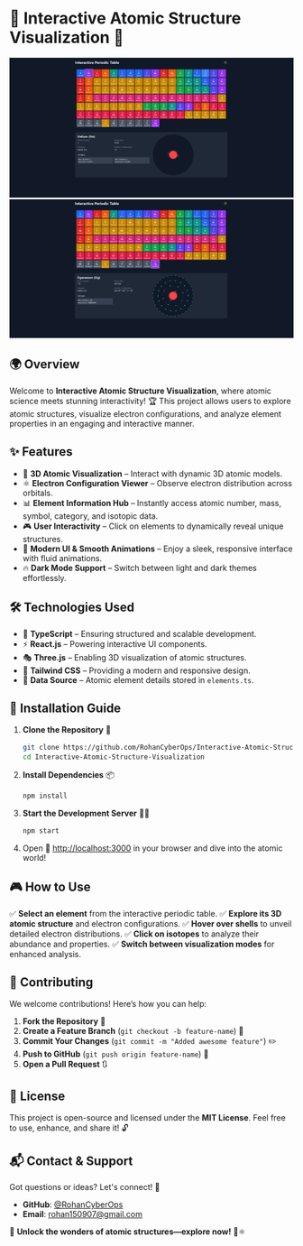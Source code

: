 # 🌟 Interactive Atomic Structure Visualization 🧪

![Atomic Structure](ui1.png)                                                                             ![Atomic Structure](ui2.png)
## 🌍 Overview
Welcome to **Interactive Atomic Structure Visualization**, where atomic science meets stunning interactivity! 🏆 This project allows users to explore atomic structures, visualize electron configurations, and analyze element properties in an engaging and interactive manner.

## ✨ Features
- 🔬 **3D Atomic Visualization** – Interact with dynamic 3D atomic models.
- ⚛ **Electron Configuration Viewer** – Observe electron distribution across orbitals.
- 📊 **Element Information Hub** – Instantly access atomic number, mass, symbol, category, and isotopic data.
- 🎮 **User Interactivity** – Click on elements to dynamically reveal unique structures.
- 🎨 **Modern UI & Smooth Animations** – Enjoy a sleek, responsive interface with fluid animations.
- 🔥 **Dark Mode Support** – Switch between light and dark themes effortlessly.

## 🛠 Technologies Used
- 🚀 **TypeScript** – Ensuring structured and scalable development.
- ⚡ **React.js** – Powering interactive UI components.
- 🎭 **Three.js** – Enabling 3D visualization of atomic structures.
- 🎨 **Tailwind CSS** – Providing a modern and responsive design.
- 📂 **Data Source** – Atomic element details stored in `elements.ts`.

## 🚀 Installation Guide
1. **Clone the Repository** 📂
   ```sh
   git clone https://github.com/RohanCyberOps/Interactive-Atomic-Structure-Visualization.git
   cd Interactive-Atomic-Structure-Visualization
   ```
2. **Install Dependencies** 📦
   ```sh
   npm install
   ```
3. **Start the Development Server** 🏃‍♂️
   ```sh
   npm start
   ```
4. Open 🔗 [http://localhost:3000](http://localhost:3000) in your browser and dive into the atomic world!

## 🎮 How to Use
✅ **Select an element** from the interactive periodic table.
✅ **Explore its 3D atomic structure** and electron configurations.
✅ **Hover over shells** to unveil detailed electron distributions.
✅ **Click on isotopes** to analyze their abundance and properties.
✅ **Switch between visualization modes** for enhanced analysis.

## 🤝 Contributing
We welcome contributions! Here’s how you can help:
1. **Fork the Repository** 🍴
2. **Create a Feature Branch** (`git checkout -b feature-name`) 🌱
3. **Commit Your Changes** (`git commit -m "Added awesome feature"`) ✏️
4. **Push to GitHub** (`git push origin feature-name`) 🚀
5. **Open a Pull Request** 🔃

## 📜 License
This project is open-source and licensed under the **MIT License**. Feel free to use, enhance, and share it! 🔓

## 📬 Contact & Support
Got questions or ideas? Let's connect! 🤝
- **GitHub**: [@RohanCyberOps](https://github.com/RohanCyberOps)
- **Email**: rohan150907@gmail.com

🚀 **Unlock the wonders of atomic structures—explore now!** 🔬⚛

